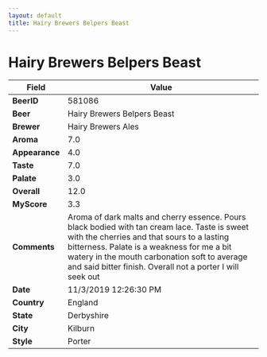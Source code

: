 ```yaml
---
layout: default
title: Hairy Brewers Belpers Beast
---
```


# Hairy Brewers Belpers Beast

| Field         | Value     |
|---------------|-----------|
| **BeerID** | 581086 |
| **Beer** | Hairy Brewers Belpers Beast |
| **Brewer** | Hairy Brewers Ales |
| **Aroma** | 7.0 |
| **Appearance** | 4.0 |
| **Taste** | 7.0 |
| **Palate** | 3.0 |
| **Overall** | 12.0 |
| **MyScore** | 3.3 |
| **Comments** | Aroma of dark malts and cherry essence. Pours black bodied with tan cream lace. Taste is sweet with the cherries and that sours to a lasting bitterness. Palate is a weakness for me a bit watery in the mouth carbonation soft to average and said bitter finish. Overall not a porter I will seek out  |
| **Date** | 11/3/2019 12:26:30 PM |
| **Country** | England |
| **State** | Derbyshire |
| **City** | Kilburn |
| **Style** | Porter |
